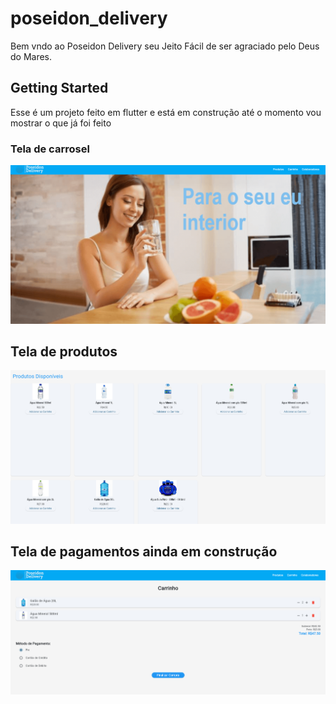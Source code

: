 # poseidon_delivery

Bem vndo ao Poseidon Delivery seu Jeito Fácil de ser agraciado pelo Deus do Mares.

## Getting Started

Esse é um projeto feito em flutter e está em construção até o momento vou mostrar o que já foi feito

### Tela de carrosel

![carrosel](Screenshot_2.png)

## Tela de produtos
![Produtos](Screenshot_3.png)

## Tela de pagamentos ainda em construção

![Pagamentos](Screenshot_4.png)